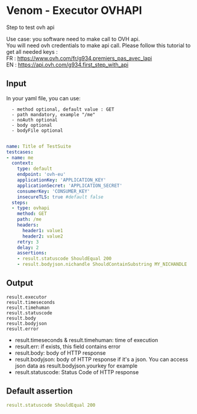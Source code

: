 # Venom - Executor OVHAPI

Step to test ovh api

Use case: you software need to make call to OVH api.<br>
You will need ovh credentials to make api call. Please follow this tutorial to get all needed keys : <br>
FR : https://www.ovh.com/fr/g934.premiers_pas_avec_lapi <br>
EN : https://api.ovh.com/g934.first_step_with_api

## Input
In your yaml file, you can use:

```
  - method optional, default value : GET
  - path mandatory, example "/me"
  - noAuth optional
  - body optional
  - bodyFile optional
```

```yaml

name: Title of TestSuite
testcases:
- name: me
  context:
    type: default
    endpoint: 'ovh-eu'
    applicationKey: 'APPLICATION_KEY'
    applicationSecret: 'APPLICATION_SECRET'
    consumerKey: 'CONSUMER_KEY'
    insecureTLS: true #default false
  steps:
  - type: ovhapi
    method: GET
    path: /me
    headers:
      header1: value1
      header2: value2
    retry: 3
    delay: 2
    assertions:
    - result.statuscode ShouldEqual 200
    - result.bodyjson.nichandle ShouldContainSubstring MY_NICHANDLE

```

## Output

```
result.executor
result.timeseconds
result.timehuman
result.statuscode
result.body
result.bodyjson
result.error
```
- result.timeseconds & result.timehuman: time of execution
- result.err: if exists, this field contains error
- result.body: body of HTTP response
- result.bodyjson: body of HTTP response if it's a json. You can access json data as result.bodyjson.yourkey for example
- result.statuscode: Status Code of HTTP response

## Default assertion

```yaml
result.statuscode ShouldEqual 200
```
